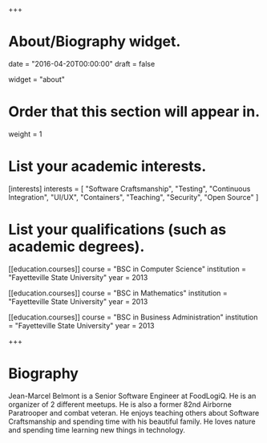 +++
# About/Biography widget.

date = "2016-04-20T00:00:00"
draft = false

widget = "about"

# Order that this section will appear in.
weight = 1

# List your academic interests.
[interests]
  interests = [
    "Software Craftsmanship",
    "Testing",
    "Continuous Integration",
    "UI/UX",
    "Containers",
    "Teaching",
    "Security",
    "Open Source"
  ]

# List your qualifications (such as academic degrees).
[[education.courses]]
  course = "BSC in Computer Science"
  institution = "Fayetteville State University"
  year = 2013

[[education.courses]]
  course = "BSC in Mathematics"
  institution = "Fayetteville State University"
  year = 2013

[[education.courses]]
  course = "BSC in Business Administration"
  institution = "Fayetteville State University"
  year = 2013
 
+++

# Biography

Jean-Marcel Belmont is a Senior Software Engineer at FoodLogiQ. He is an organizer of 2 different meetups. He is also a former 82nd Airborne Paratrooper and combat veteran. He enjoys teaching others about Software Craftsmanship and spending time with his beautiful family. He loves nature and spending time learning new things in technology.